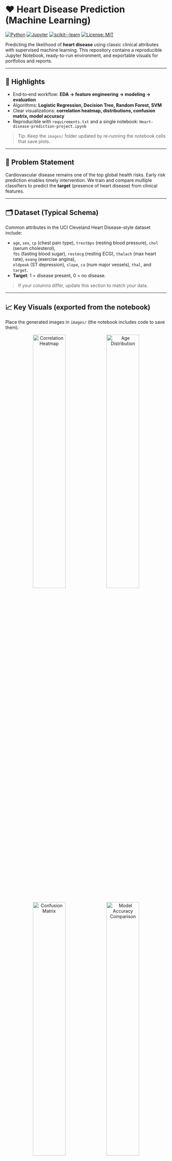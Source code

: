 
# ❤️ Heart Disease Prediction (Machine Learning)

[![Python](https://img.shields.io/badge/Python-3.8%2B-blue)]()
[![Jupyter](https://img.shields.io/badge/Jupyter-Notebook-orange)]()
[![scikit--learn](https://img.shields.io/badge/scikit--learn-ML-yellow)]()
[![License: MIT](https://img.shields.io/badge/License-MIT-green.svg)](LICENSE)

Predicting the likelihood of **heart disease** using classic clinical attributes with supervised machine learning.
This repository contains a reproducible Jupyter Notebook, ready-to-run environment, and exportable visuals for portfolios and reports.

---

## 📌 Highlights
- End‑to‑end workflow: **EDA → feature engineering → modeling → evaluation**
- Algorithms: **Logistic Regression, Decision Tree, Random Forest, SVM**
- Clear visualizations: **correlation heatmap, distributions, confusion matrix, model accuracy**
- Reproducible with `requirements.txt` and a single notebook: `Heart-disease-prediction-project.ipynb`

> Tip: Keep the `images/` folder updated by re‑running the notebook cells that save plots.

---

## 🧠 Problem Statement
Cardiovascular disease remains one of the top global health risks. Early risk prediction enables timely intervention.
We train and compare multiple classifiers to predict the **target** (presence of heart disease) from clinical features.

---

## 🗂️ Dataset (Typical Schema)
Common attributes in the UCI Cleveland Heart Disease–style dataset include:
- `age`, `sex`, `cp` (chest pain type), `trestbps` (resting blood pressure), `chol` (serum cholesterol),  
  `fbs` (fasting blood sugar), `restecg` (resting ECG), `thalach` (max heart rate), `exang` (exercise angina),  
  `oldpeak` (ST depression), `slope`, `ca` (num major vessels), `thal`, and `target`.
- **Target**: 1 = disease present, 0 = no disease.

> If your columns differ, update this section to match your data.

---

## 📈 Key Visuals (exported from the notebook)
Place the generated images in `images/` (the notebook includes code to save them).

<p align="center">
  <img src="images/correlation_heatmap.png" alt="Correlation Heatmap" width="45%"/>
  <img src="images/age_distribution.png" alt="Age Distribution" width="45%"/>
</p>
<p align="center">
  <img src="images/confusion_matrix.png" alt="Confusion Matrix" width="45%"/>
  <img src="images/model_accuracy.png" alt="Model Accuracy Comparison" width="45%"/>
</p>

---

## 🔧 Methods
- **Preprocessing**: missing values check, type casting, scaling/encoding as needed
- **EDA**: distributions, correlations, class balance
- **Modeling**: Logistic Regression, Decision Tree, Random Forest, SVM
- **Validation**: train/test split, metrics (Accuracy, Precision, Recall, F1), confusion matrix

> You can extend this with cross‑validation and hyper‑parameter tuning (GridSearchCV/RandomizedSearchCV).

---

## ✅ Example Results (to update with your run)
- Best model: _Random Forest_ or _Logistic Regression_ (often strong baselines)  
- Report metrics (example placeholders; replace with your actual results):
  - Accuracy: `XX.X%`
  - Precision: `XX.X%`
  - Recall: `XX.X%`
  - F1‑score: `XX.X%`

> Replace placeholders after running the notebook and exporting your metrics.

---

## 🚀 Quickstart

```bash
# 1) Clone
git clone https://github.com/YOUR_USERNAME/heart-disease-prediction.git
cd heart-disease-prediction

# 2) (Optional) create a virtual environment
python -m venv .venv
# Windows
.venv\Scripts\activate
# macOS/Linux
source .venv/bin/activate

# 3) Install dependencies
pip install -r requirements.txt

# 4) Launch Jupyter
jupyter notebook
# Open: Heart-disease-prediction-project.ipynb
```

> After running the notebook cells that save figures, commit the new images:
```bash
git add images/*.png
git commit -m "Add exported visuals"
git push origin main
```

---

## 📦 Project Structure
```
heart-disease-prediction/
├─ Heart-disease-prediction-project.ipynb
├─ README.md
├─ requirements.txt
├─ LICENSE
├─ .gitignore
├─ data/
│  └─ README.md                 # place dataset or link here (keep raw data private if needed)
└─ images/
   ├─ correlation_heatmap.png
   ├─ age_distribution.png
   ├─ confusion_matrix.png
   └─ model_accuracy.png
```

---

